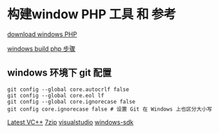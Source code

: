 # 构建window  PHP 工具 和 参考

[download windows PHP ](https://windows.php.net/download#php-8.2)

[windows build php 步骤](https://wiki.php.net/internals/windows/stepbystepbuild)

## windows 环境下 git 配置

```shell
git config --global core.autocrlf false
git config --global core.eol lf
git config --global core.ignorecase false
git config core.ignorecase false # 设置 Git 在 Windows 上也区分大小写
```

[Latest VC++](https://learn.microsoft.com/en-AU/cpp/windows/latest-supported-vc-redist)
[7zip](https://7-zip.org/)
[visualstudio](https://visualstudio.microsoft.com/zh-hans/downloads/)
[windows-sdk](https://developer.microsoft.com/en-us/windows/downloads/windows-sdk/)
